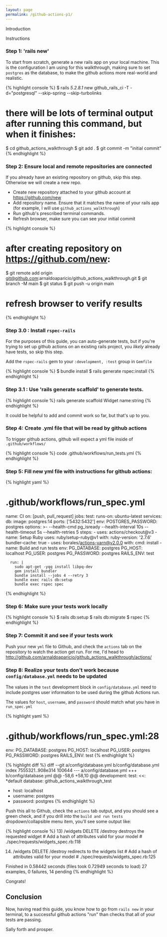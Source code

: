 ```yaml
---
layout: page
permalink: /github-actions-p1/
---
```


Introduction

Instructions

### Step 1: 'rails new'

To start from scratch, generate a new rails app on your local machine. This is the configuration I am using for this walkthrough, making sure to set `postgres` as the database, to make the github actions more real-world and realistic.

{% highlight console %}
$ rails _5.2.8.1_ new github_rails_ci -T -d="postgresql" --skip-spring --skip-turbolinks
# there will be lots of terminal output after running this command, but when it finishes:

$ cd github_actions_walkthrough
$ git add .
$ git commit -m "initial commit"
{% endhighlight %}

### Step 2: Ensure local and remote repositories are connected

If you already have an existing repository on github, skip this step. Otherwise we will create a new repo.

- Create new repository attached to your github account at https://github.com/new
- Add repository name. Ensure that it matches the name of your rails app (for example, I will use `github_actions_walkthrough`)
- Run github's prescribed terminal commands. 
- Refresh browser, make sure you can see your initial commit

{% highlight console %}
# after creating repository on https://github.com/new:

$ git remote add origin git@github.com:arnaldoaparicio/github_actions_walkthrough.git
$ git branch -M main
$ git status
$ git push -u origin main

# refresh browser to verify results
{% endhighlight %}

### Step 3.0 : Install `rspec-rails`


For the purposes of this guide, you can auto-generate tests, but if you're trying to set up github actions on an existing rails project, you _likely_ already have tests, so skip this step.

Add the `rspec-rails` gem to your `:development, :test` group in `Gemfile`

{% highlight console %}
$ bundle install
$ rails generate rspec:install
{% endhighlight %}

### Step 3.1 : Use 'rails generate scaffold' to generate tests.

{% highlight console %}
rails generate scaffold Widget name:string
{% endhighlight %}

It could be helpful to add and commit work so far, but that's up to you.

### Step 4: Create .yml file that will be read by github actions

To trigger github actions, github will expect a yml file inside of `.github/workflows/`

{% highlight console %}
code .github/workflows/run_tests.yml
{% endhighlight %}

### Step 5: Fill new yml file with instructions for github actions:

{% highlight yaml %}
# .github/workflows/run_spec.yml
name: CI 
on: [push, pull_request] 
jobs:
  test:
    runs-on: ubuntu-latest
    services: 
      db:
        image: postgres:14
        ports: ['5432:5432']
        env:
          POSTGRES_PASSWORD: postgres
        options: >-
          --health-cmd pg_isready
          --health-interval 10s
          --health-timeout 5s
          --health-retries 5
    steps:
    - uses: actions/checkout@v3
    - name: Setup Ruby
      uses: ruby/setup-ruby@v1
      with:
        ruby-version: '2.7.6'
        bundler-cache: true
    - uses: borales/actions-yarn@v2.0.0
      with:
        cmd: install
    - name: Build and run tests
      env:
        PG_DATABASE: postgres
        PG_HOST: localhost
        PG_USER: postgres
        PG_PASSWORD: postgres
        RAILS_ENV: test
        
      run: |
        sudo apt-get -yqq install libpq-dev
        gem install bundler
        bundle install --jobs 4 --retry 3
        bundle exec rails db:setup
        bundle exec rspec spec
{% endhighlight %}

### Step 6: Make sure your tests work locally

{% highlight console %}
$ rails db:setup
$ rails db:migrate
$ rspec
{% endhighlight %}

### Step 7: Commit it and see if your tests work

Push your new `yml` file to Github, and check the `actions` tab on the repository to watch the action get run. For me, I'd head to http://github.com/arnaldoaparicio/github_actions_walkthrough/actions/

### Step 8: Realize your tests don't work because `config/database.yml` needs to be updated

The values in the `test` development block in `config/database.yml` need to include postgres user information to be used during the github Actions run.

The values for `host`, `username`, and `password` should match what you have in `run_spec.yml`

{% highlight yaml %}
# .github/workflows/run_spec.yml:28
 env:
    PG_DATABASE: postgres
    PG_HOST: localhost
    PG_USER: postgres
    PG_PASSWORD: postgres
    RAILS_ENV: test
{% endhighlight %}

{% highlight diff %}
diff --git a/config/database.yml b/config/database.yml
index 7555321..908e314 100644
--- a/config/database.yml
+++ b/config/database.yml
@@ -58,6 +58,10 @@ development:
 test:
   <<: *default
   database: github_actions_walkthrough_test
+  host: localhost
+  username: postgres
+  password: postgres
{% endhighlight %}

Push this all to Github, check the `actions` tab output, and you should see a green check, and if you drill into the `build and run tests` dropdown/collapsible menu item, you'll see some output like:

{% highlight console %}
  13) /widgets DELETE /destroy destroys the requested widget
     # Add a hash of attributes valid for your model
     # ./spec/requests/widgets_spec.rb:118

  14) /widgets DELETE /destroy redirects to the widgets list
     # Add a hash of attributes valid for your model
     # ./spec/requests/widgets_spec.rb:125

Finished in 0.58442 seconds (files took 0.72949 seconds to load)
27 examples, 0 failures, 14 pending
{% endhighlight %}

Congrats!

## Conclusion

Now, having read this guide, you know how to go from `rails new` in your terminal, to a successful github actions "run" than checks that all of your tests are passing.

Sally forth and prosper.
